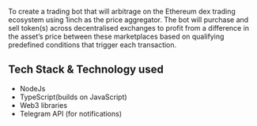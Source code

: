 To create a trading bot that will arbitrage on the Ethereum dex trading ecosystem using 1inch as the price aggregator. 
The bot will purchase and sell  token(s) across decentralised exchanges to profit from a difference in the asset’s price between these marketplaces based on qualifying predefined conditions that trigger each transaction.

## Tech Stack & Technology used
- NodeJs 
- TypeScript(builds on JavaScript)
- Web3 libraries 
- Telegram API (for notifications)

